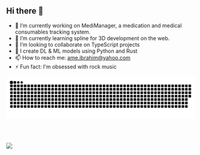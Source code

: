 ## Hi there 👋

-   🔭 I’m currently working on MediManager, a medication and medical consumables tracking system.
-   🌱 I’m currently learning spline for 3D development on the web.
-   👯 I’m looking to collaborate on TypeScript projects
-   🤔 I create DL & ML models using Python and Rust
-   📫 How to reach me: <ame.ibrahim@yahoo.com>
-   ⚡ Fun fact: I'm obsessed with rock music

<picture>
  <source media="(prefers-color-scheme: dark)" srcset="./assets/snake/github-snake-dark.svg" />
  <img alt="GitHub Snake" src="./assets/snake/github-snake.svg" />
</picture>

<br><br>

<p align="start">
  <a href="https://skillicons.dev">
    <img src="https://skillicons.dev/icons?i=git,kubernetes,docker,anaconda,androidstudio,apple,bun,css,cypress,jest,fastapi,firebase,github,html,js,nextjs,nginx,notion,postgres,prisma,py,rust,sublime,sklearn,swift,tailwind,tensorflow,ts,vscode" />
  </a>
</p>

<!--STARTS_HERE_QUOTE_README-->
<!--ENDS_HERE_QUOTE_README-->
